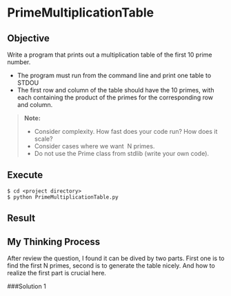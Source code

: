 # PrimeMultiplicationTable
## Objective
Write a program that prints out a multiplication table of the first 10 prime number. 
 - The program must run from the command line and print one table to STDOU
 - The first row and column of the table should have the 10 primes, with each containing the product of the primes for the corresponding row and column. 
  
> **Note:**
> - Consider complexity. How fast does your code run? How does it scale? 
> - Consider cases where we want ​ N​  primes.
> - Do not use the Prime class from stdlib (write your own code).

## Execute
```
$ cd <project directory>
$ python PrimeMultiplicationTable.py
```

## Result
<Picture>


## My Thinking Process

After review the question, I found it can be dived by two parts. First one is to find the first N primes, second is to generate the table nicely. And how to realize the first part is crucial here.

###Solution 1

The first idea I got is based on the definition of Prime number. 
 
>  *A prime number (or a prime) is a natura lnumber greater than 1 that has no positive divisors other than 1 and itself.* 

  So, basically, I can try to divide each number N by all numbers between 2 and N-1 to see if it can be divided evenly. If it can’t we find a prime. The time complexity of this solution is O(n^2).

Then, I found there are actually some ways to improve the algorithm above.

 - No even number except 2 can be a prime number. So we don’t need to check if a number can be divided evenly by an even number. This fact can reduce half of number we need to try.
 - If a number is not a prime. It should be a multiplication of at least two numbers. Then one of them must be smaller than equal to sqrt(N). So, we just need to try to divide each number by 2 to sqrt(N) instead of N.
 - After optimized the code by the two ideas above, I find there are still some duplicated division operations. For instance, to check 101, we will try dividends 3,5,7,9, however, 9 is not necessary to be checked since 3 has been checked already. So we just need to try to divide the number by all primes we have found so far.

It is implemented in method **get_primes_1** with time complexity **lower than O(n^1.5)**

###Solution 2

After completing the code, I start thinking if there is better way to solve the problem. Division operations are generally slower than other operations, because it includes a lot of shiftings and subtractions. Then, I come up with a theory I learned before named Sieve of Eratosthenes. It is a typical example to exchange time with space.

Make a list of all the integers less than or equal to n (and greater than one). Strike out the multiples of all primes less than or equal to the square root of n, then the numbers that are left are the primes.

A challenge here is we need to know the maximum bound of nth prime firstly. To find it out, I use the Prime Number Theorem. The prime distribution is π(N) ~ N / log(N), where π(N) is the prime-counting function and log(N) is the natural logarithm of N. By using this algorithm, we can approximate the nth prime number P(n)~nlogn. Since there will be some deviations (<20%), I expand the table size by 30% to make sure it covers all prime numbers we need.  

It is implemented in method **get_primes_2** with time complexity **O(nloglogn)**

###Solution 3

Then, I’m thinking if we can move a little bit further to make it become O(n). In solution 2, some composite numbers are struck out more than once. If we can stipulate that each composite number must be struck out by its smallest prime factor, then we can make should each composite number will only be touched once, which gives us a O(n) time complexity. 

It is implemented in method **get_primes_3** method with time complexity **O(n)** 

###Future Improvement
We can store prime status in bits rather than bytes (boolean type) to reduce the space complexity. This can also help to reduce the cache miss and improve the performance.

## Test
